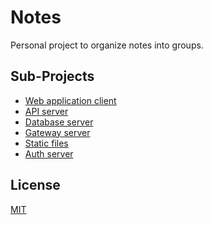 # Notes

Personal project to organize notes into groups.

<!-- TODO Insert images here after successful Git LFS. -->
<!-- TODO Insert notice about wiki here after created. -->

## Sub-Projects

 - [Web application client](https://github.com/desmarais-patrick/notes-web-client-js)
 - [API server](https://github.com/desmarais-patrick/notes-api-server-nodejs)
 - [Database server](https://github.com/desmarais-patrick/notes-db-server-mongodb)
 - [Gateway server](https://github.com/desmarais-patrick/notes-gateway-server-nginx)
 - [Static files](https://github.com/desmarais-patrick/notes-static-files)
 - [Auth server](https://github.com/desmarais-patrick/notes-auth-server)

## License

[MIT](https://choosealicense.com/licenses/mit/)
